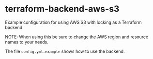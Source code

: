 # terraform-backend-aws-s3

Example configuration for using AWS S3 with locking as a Terraform backend

NOTE: When using this be sure to change the AWS region and resource names to your needs.

The file `config.yml.example` shows how to use the backend.
